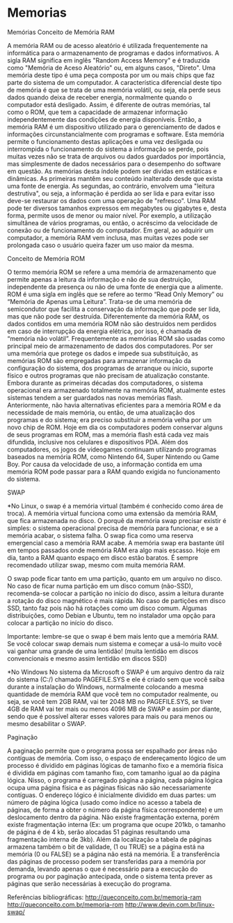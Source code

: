 # Memorias

Memórias
Conceito de Memória RAM

A memória RAM ou de acesso aleatório é utilizada frequentemente na informática para o armazenamento de programas e dados informativos.
A sigla RAM significa em inglês "Random Access Memory" e é traduzida como "Memória de Aceso Aleatório" ou, em alguns casos, "Direto". Uma memória deste tipo é uma peça composta por um ou mais chips que faz parte do sistema de um computador.
A característica diferencial deste tipo de memória é que se trata de uma memória volátil, ou seja, ela perde seus dados quando deixa de receber energia, normalmente quando o computador está desligado. Assim, é diferente de outras memórias, tal como o ROM, que tem a capacidade de armazenar informação independentemente das condições de energia disponíveis.
Então, a memória RAM é um dispositivo utilizado para o gerenciamento de dados e informações circunstancialmente com programas e software. Esta memória permite o funcionamento destas aplicações e uma vez desligada ou interrompida o funcionamento do sistema a informação se perde, pois muitas vezes não se trata de arquivos ou dados guardados por importância, mas simplesmente de dados necessários para o desempenho do software em questão.
As memórias desta índole podem ser dividas em estáticas e dinâmicas. As primeiras mantêm seu conteúdo inalterado desde que exista uma fonte de energia. As segundas, ao contrário, envolvem uma "leitura destrutiva", ou seja, a informação é perdida ao ser lida e para evitar isso deve-se restaurar os dados com uma operação de "refresco".
Uma RAM pode ter diversos tamanhos expressos em megabytes ou gigabytes e, desta forma, permite usos de menor ou maior nível. Por exemplo, a utilização simultânea de vários programas, ou então, o acréscimo da velocidade de conexão ou de funcionamento do computador.
Em geral, ao adquirir um computador, a memória RAM vem inclusa, mas muitas vezes pode ser prolongada caso o usuário queira fazer um uso maior da mesma.



Conceito de Memória ROM

O termo memória ROM se refere a uma memória de armazenamento que permite apenas a leitura da informação e não de sua destruição, independente da presença ou não de uma fonte de energia que a alimente.
ROM é uma sigla em inglês que se refere ao termo “Read Only Memory” ou “Memória de Apenas uma Leitura”. Trata-se de uma memória de semicondutor que facilita a conservação da informação que pode ser lida, mas que não pode ser destruída. Diferentemente da memória RAM, os dados contidos em uma memória ROM não são destruídos nem perdidos em caso de interrupção da energia elétrica, por isso, é chamada de “memória não volátil”.
Frequentemente as memórias ROM são usadas como principal meio de armazenamento de dados dos computadores. Por ser uma memória que protege os dados e impede sua substituição, as memórias ROM são empregadas para armazenar informação da configuração do sistema, dos programas de arranque ou início, suporte físico e outros programas que não precisam de atualização constante.
Embora durante as primeiras décadas dos computadores, o sistema operacional era armazenado totalmente na memória ROM, atualmente estes sistemas tendem a ser guardados nas novas memórias flash.
Anteriormente, não havia alternativas eficientes para a memória ROM e da necessidade de mais memória, ou então, de uma atualização dos programas e do sistema; era preciso substituir a memória velha por um novo chip de ROM.
Hoje em dia os computadores podem conservar alguns de seus programas em ROM, mas a memória flash está cada vez mais difundida, inclusive nos celulares e dispositivos PDA.
Além dos computadores, os jogos de videogames continuam utilizando programas baseados na memória ROM, como Nintendo 64, Super Nintendo ou Game Boy.
Por causa da velocidade de uso, a informação contida em uma memória ROM pode passar para a RAM quando exigida no funcionamento do sistema.


SWAP

*No Linux, o swap é a memória virtual (também é conhecido como área de troca). A memória virtual funciona como uma extensão da memória RAM, que fica armazenada no disco. O porquê da memória swap precisar existir é simples: o sistema operacional precisa de memória para funcionar, e se a memória acabar, o sistema falha. O swap fica como uma reserva emergencial caso a memória RAM acabe. A memória swap era bastante útil em tempos passados onde memória RAM era algo mais escasso. Hoje em dia, tanto a RAM quanto espaço em disco estão baratos. É sempre recomendado utilizar swap, mesmo com muita memória RAM.

O swap pode ficar tanto em uma partição, quanto em um arquivo no disco. No caso de ficar numa partição em um disco comum (não-SSD), recomenda-se colocar a partição no início do disco, assim a leitura durante a rotação do disco magnético é mais rápida. No caso de partições em disco SSD, tanto faz pois não há rotações como um disco comum. Algumas distribuições, como Debian e Ubuntu, tem no instalador uma opção para colocar a partição no início do disco.

Importante: lembre-se que o swap é bem mais lento que a memória RAM. Se você colocar swap demais num sistema e começar a usá-lo muito você vai ganhar uma grande de uma lentidão! (muita lentidão em discos convencionais e mesmo assim lentidão em discos SSD)

*No Windows
No sistema da Microsoft o SWAP é um arquivo dentro da raiz do sistema (C:/) chamado PAGEFILE.SYS e ele é criado sem que você saiba durante a instalação do Windows, normalmente colocando a mesma quantidade de memória RAM que você tem no computador realmente, ou seja, se você tem 2GB RAM, vai ter 2048 MB no PAGEFILE.SYS, se tiver 4GB de RAM vai ter mais ou menos 4096 MB de SWAP e assim por diante, sendo que é possível alterar esses valores para mais ou para menos ou mesmo desabilitar o SWAP.


Paginação

A paginação permite que o programa possa ser espalhado por áreas não contíguas de memória. Com isso, o espaço de endereçamento lógico de um processo é dividido em páginas lógicas de tamanho fixo e a memória física é dividida em páginas com tamanho fixo, com tamanho igual ao da página lógica. Nisso, o programa é carregado página a página, cada página lógica ocupa uma página física e as páginas físicas não são necessariamente contíguas. 
O endereço lógico é inicialmente dividido em duas partes: um número de página lógica (usado como índice no acesso a tabela de páginas, de forma a obter o número da página física correspondente) e um deslocamento dentro da página. Não existe fragmentação externa, porém existe fragmentação interna (Ex: um programa que ocupe 201kb, o tamanho de página é de 4 kb, serão alocadas 51 páginas resultando uma fragmentação interna de 3kb). Além da localização a tabela de páginas armazena também o bit de validade, (1 ou TRUE) se a página está na memória (0 ou FALSE) se a página não está na memória. 
E a transferência das páginas de processo podem ser transferidas para a memória por demanda, levando apenas o que é necessário para a execução do programa ou por paginação antecipada, onde o sistema tenta prever as páginas que serão necessárias à execução do programa.

Referências bibliográficas:
http://queconceito.com.br/memoria-ram       
                                           http://queconceito.com.br/memoria-rom
                                           http://www.devin.com.br/linux-swap/
                  


